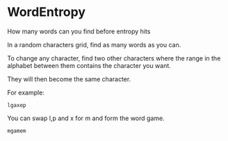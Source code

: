 # WordEntropy
How many words can you find before entropy hits

In a random characters grid, find as many words as you can.

To change any character, find two other characters where the range in the alphabet between them contains the character you want.

They will then become the same character.

For example:
```
lgaxep
```
You can swap l,p and x for m and form the word game.

```
mgamem
```
